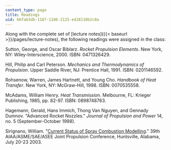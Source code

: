 ```yaml
---
content_type: page
title: Readings
uid: 66fab3db-1187-12d6-2125-e428110b2c8a
---
```


Along with the complete set of [lecture notes]({{< baseurl >}}/pages/lecture-notes), the following readings were assigned in the class:

Sutton, George, and Oscar Biblarz. _Rocket Propulsion Elements_. New York, NY: Wiley-Interscience, 2000. ISBN: 0471326429.

Hill, Philip and Carl Peterson. _Mechanics and Thermodynamics of Propulsion_. Upper Saddle River, NJ: Prentice Hall, 1991. ISBN: 0201146592.

Rohsenow, Warren, James Hartnett, and Young Cho. _Handbook of Heat Transfer_. New York, NY: McGraw-Hill, 1998. ISBN: 0070535558.

McAdams, William Henry. _Heat Transmission_. Melbourne, FL: Krieger Publishing, 1985, pp. 82-97. ISBN: 0898748763.

Hagemann, Gerald, Hans Immich, Thong Van Nguyen, and Gennady Dumnov. "Advanced Rocket Nozzles." _Journal of Propulsion and Power_ 14, no. 5 (September-October 1998).

Sirignano, William. "[Current Status of Spray Combustion Modelling](https://doi.org/10.2514/6.2003-4784)." 39th AIAA/ASME/SAE/ASEE Joint Propulsion Conference, Huntsville, Alabama, July 20-23 2003.